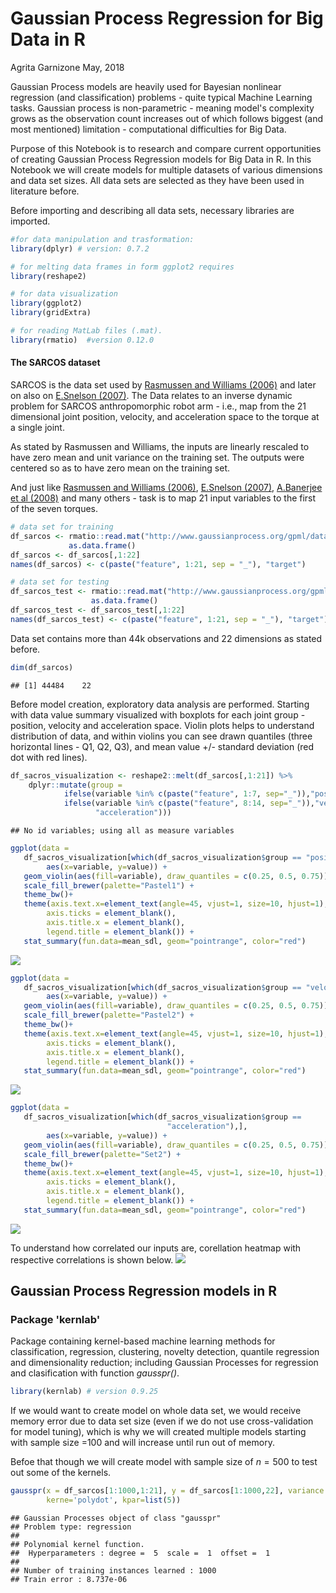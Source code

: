 Gaussian Process Regression for Big Data in R
================
Agrita Garnizone
May, 2018

Gaussian Process models are heavily used for Bayesian nonlinear regression (and classification) problems - quite typical Machine Learning tasks. Gaussian process is non-parametric - meaning model's complexity grows as the observation count increases out of which follows biggest (and most mentioned) limitation - computational difficulties for Big Data.

Purpose of this Notebook is to research and compare current opportunities of creating Gaussian Process Regression models for Big Data in R. In this Notebook we will create models for multiple datasets of various dimensions and data set sizes. All data sets are selected as they have been used in literature before.

Before importing and describing all data sets, necessary libraries are imported.

``` r
#for data manipulation and trasformation:
library(dplyr) # version: 0.7.2

# for melting data frames in form ggplot2 requires
library(reshape2)

# for data visualization
library(ggplot2)
library(gridExtra)

# for reading MatLab files (.mat). 
library(rmatio)  #version 0.12.0
```

#### The SARCOS dataset

SARCOS is the data set used by [Rasmussen and Williams (2006)](http://www.gaussianprocess.org/gpml/chapters/RW.pdf) and later on also on [E.Snelson (2007)](http://www.gatsby.ucl.ac.uk/~snelson/thesis.pdf). The Data relates to an inverse dynamic problem for SARCOS anthropomorphic robot arm - i.e., map from the 21 dimensional joint position, velocity, and acceleration space to the torque at a single joint.

As stated by Rasmussen and Williams, the inputs are linearly rescaled to have zero mean and unit variance on the training set. The outputs were centered so as to have zero mean on the training set.

And just like [Rasmussen and Williams (2006)](http://www.gaussianprocess.org/gpml/chapters/RW.pdf), [E.Snelson (2007)](http://www.gatsby.ucl.ac.uk/~snelson/thesis.pdf), [A.Banerjee et al (2008)](https://arxiv.org/pdf/1106.5779.pdf) and many others - task is to map 21 input variables to the first of the seven torques.

``` r
# data set for training
df_sarcos <- rmatio::read.mat("http://www.gaussianprocess.org/gpml/data/sarcos_inv.mat") %>%
             as.data.frame()
df_sarcos <- df_sarcos[,1:22]
names(df_sarcos) <- c(paste("feature", 1:21, sep = "_"), "target")

# data set for testing
df_sarcos_test <- rmatio::read.mat("http://www.gaussianprocess.org/gpml/data/sarcos_inv_test.mat") %>%
                  as.data.frame()
df_sarcos_test <- df_sarcos_test[,1:22]
names(df_sarcos_test) <- c(paste("feature", 1:21, sep = "_"), "target")
```

Data set contains more than 44k observations and 22 dimensions as stated before.

``` r
dim(df_sarcos)
```

    ## [1] 44484    22

Before model creation, exploratory data analysis are performed. Starting with data value summary visualized with boxplots for each joint group - position, velocity and acceleration space. Violin plots helps to understand distribution of data, and within violins you can see drawn quantiles (three horizontal lines - Q1, Q2, Q3), and mean value +/- standard deviation (red dot with red lines).

``` r
df_sacros_visualization <- reshape2::melt(df_sarcos[,1:21]) %>%
    dplyr::mutate(group = 
            ifelse(variable %in% c(paste("feature", 1:7, sep="_")),"position",
            ifelse(variable %in% c(paste("feature", 8:14, sep="_")),"velocity",
                   "acceleration")))
```

    ## No id variables; using all as measure variables

``` r
ggplot(data = 
   df_sacros_visualization[which(df_sacros_visualization$group == "position"),], 
        aes(x=variable, y=value)) + 
   geom_violin(aes(fill=variable), draw_quantiles = c(0.25, 0.5, 0.75)) +
   scale_fill_brewer(palette="Pastel1") +
   theme_bw()+
   theme(axis.text.x=element_text(angle=45, vjust=1, size=10, hjust=1),
        axis.ticks = element_blank(),
        axis.title.x = element_blank(), 
        legend.title = element_blank()) + 
   stat_summary(fun.data=mean_sdl, geom="pointrange", color="red")
```

![](GRP_in_R_files/figure-markdown_github-ascii_identifiers/violin%20plots-1.png)

``` r
ggplot(data = 
   df_sacros_visualization[which(df_sacros_visualization$group == "velocity"),], 
        aes(x=variable, y=value)) + 
   geom_violin(aes(fill=variable), draw_quantiles = c(0.25, 0.5, 0.75)) +
   scale_fill_brewer(palette="Pastel2") +
   theme_bw()+
   theme(axis.text.x=element_text(angle=45, vjust=1, size=10, hjust=1),
        axis.ticks = element_blank(),
        axis.title.x = element_blank(), 
        legend.title = element_blank()) + 
   stat_summary(fun.data=mean_sdl, geom="pointrange", color="red") 
```

![](GRP_in_R_files/figure-markdown_github-ascii_identifiers/violin%20plots-2.png)

``` r
ggplot(data = 
   df_sacros_visualization[which(df_sacros_visualization$group == 
                                   "acceleration"),], 
        aes(x=variable, y=value)) + 
   geom_violin(aes(fill=variable), draw_quantiles = c(0.25, 0.5, 0.75)) +
   scale_fill_brewer(palette="Set2") +
   theme_bw()+
   theme(axis.text.x=element_text(angle=45, vjust=1, size=10, hjust=1),
        axis.ticks = element_blank(),
        axis.title.x = element_blank(), 
        legend.title = element_blank()) + 
   stat_summary(fun.data=mean_sdl, geom="pointrange", color="red")
```

![](GRP_in_R_files/figure-markdown_github-ascii_identifiers/violin%20plots-3.png)

To understand how correlated our inputs are, corellation heatmap with respective correlations is shown below.
![](GRP_in_R_files/figure-markdown_github-ascii_identifiers/correlations-1.png)

Gaussian Process Regression models in R
---------------------------------------

### Package 'kernlab'

Package containing kernel-based machine learning methods for classification, regression, clustering, novelty detection, quantile regression and dimensionality reduction; including Gaussian Processes for regression and clasification with function *gausspr()*.

``` r
library(kernlab) # version 0.9.25
```

If we would want to create model on whole data set, we would receive memory error due to data set size (even if we do not use cross-validation for model tuning), which is why we will created multiple models starting with sample size =100 and will increase until run out of memory.

Befoe that though we will create model with sample size of *n* = 500 to test out some of the kernels.

``` r
gausspr(x = df_sarcos[1:1000,1:21], y = df_sarcos[1:1000,22], variance.model=T, 
        kerne='polydot', kpar=list(5))
```

    ## Gaussian Processes object of class "gausspr" 
    ## Problem type: regression 
    ## 
    ## Polynomial kernel function. 
    ##  Hyperparameters : degree =  5  scale =  1  offset =  1 
    ## 
    ## Number of training instances learned : 1000 
    ## Train error : 8.737e-06
